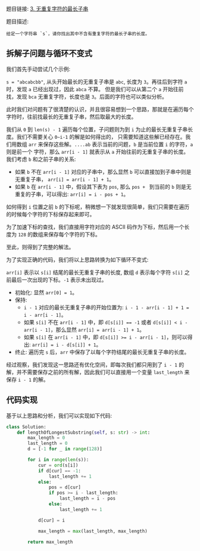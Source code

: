 题目链接: [3. 无重复字符的最长子串](https://leetcode.cn/problems/longest-substring-without-repeating-characters/)

题目描述: 

```
给定一个字符串 `s`，请你找出其中不含有重复字符的最长子串的长度。
```

## 拆解子问题与循环不变式

我们首先手动尝试几个示例:

`s = "abcabcbb"`, 从头开始最长的无重复子串是 `abc`, 长度为 `3`。再往后到字符 `a` 时，发现 `a` 已经出现过，因此 `abca` 不算。
但是我们可以从第二个 `a` 开始往前找，发现 `bca` 无重复字符，长度也是 `3`。后面的字符也可以类似分析。

此时我们对问题有了很清楚的认识，并且很容易想到一个思路，那就是在遍历每个字符时，往前找最长的无重复子串，然后取最大的长度。

我们从 `0` 到 `len(s) - 1` 遍历每个位置，子问题则为到 `i` 为止的最长无重复子串长度。我们不需要关心 `0~i-1` 的解是如何得出的，
只需要知道这些解已经存在。我们用数组 `arr` 来保存这些解。`....ab` 表示当前的问题，`b` 是当前位置 `i` 的字符，`a` 则是前一个
字符，那么 `arr[i - 1]` 就表示从 `a` 开始往前的无重复子串的长度。我们考虑 `b` 和之前子串的关系:
- 如果 `b` 不在 `arr[i - 1]` 对应的子串中，那么显然 `b` 可以直接加到子串中则是无重复子串， `arr[i] = arr[i - 1] + 1`。
- 如果 `b` 在 `arr[i - 1]` 中，假设其下表为 `pos`, 那么 `pos + ` 到当前的 `b` 则是无重复的子串，可以得出: `arr[i] = i - pos + 1`。

如何得到 `i` 位置之前 `b` 的下标呢，稍微想一下就发现很简单，我们只需要在遍历的时候每个字符的下标保存起来即可。

为了加速下标的查找，我们直接用字符对应的 ASCII 码作为下标，然后用一个长度为 `128` 的数组来保存每个字符的下标。

至此，则得到了完整的解法。


为了实现正确的代码，我们将以上思路转换为如下循环不变式:

`arr[i]` 表示以 `s[i]` 结尾的最长无重复子串的长度, 数组 `d` 表示每个字符 `s[i]` 之前最后一次出现的下标。`-1` 表示未出现过。
- 初始化: 显然 `arr[0] = 1`。
- 保持: 
  - `i - 1` 对应的最长无重复子串的开始位置为: `i - 1 - arr[i - 1] + 1 = i - arr[i - 1]`。
  - 如果 `s[i]` 不在 `arr[i - 1]` 中，即 `d[s[i]] == -1` 或者 `d[s[i]] < i - arr[i - 1]`，那么显然 `arr[i] = arr[i - 1] + 1`。
  - 如果 `s[i]` 在 `arr[i - 1]` 中，即 `d[s[i]] >= i - arr[i - 1]`，则可以得出: `arr[i] = i - d[s[i]] + 1`。
- 终止: 遍历完 `s` 后，`arr` 中保存了以每个字符结尾的最长无重复子串的长度。

经过观察，我们发现这一思路还有优化空间，即每次我们都只用到了 `i - 1` 的解，并不需要保存之前的所有解，因此我们可以直接用一个变量 `last_length` 来保存 `i - 1` 的解。

## 代码实现

基于以上思路和分析，我们可以实现如下代码:

```python
class Solution:
    def lengthOfLongestSubstring(self, s: str) -> int:
        max_length = 0
        last_length = 0
        d = [-1 for _ in range(128)]

        for i in range(len(s)):
            cur = ord(s[i])
            if d[cur] == -1:
                last_length += 1
            else:
                pos = d[cur]
                if pos >= i - last_length:
                    last_length = i - pos
                else:
                    last_length += 1

            d[cur] = i

            max_length = max(last_length, max_length)

        return max_length
```
